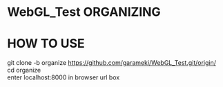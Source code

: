 WebGL_Test ORGANIZING
=====================

HOW TO USE
==========
  
git clone -b organize https://github.com/garameki/WebGL_Test.git/origin/  
cd organize  
enter localhost:8000 in browser url box    
